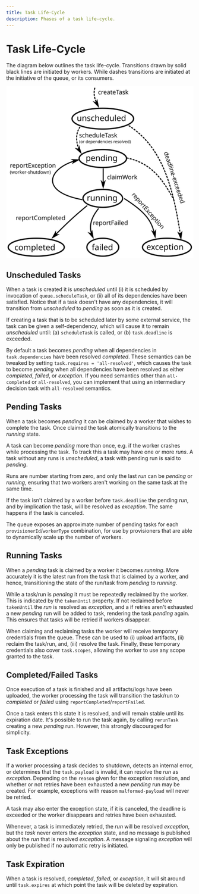```yaml
---
title: Task Life-Cycle
description: Phases of a task life-cycle.
---
```


# Task Life-Cycle

The diagram below outlines the task life-cycle. Transitions drawn by solid
black lines are initiated by workers. While dashes transitions are initiated
at the initiative of the queue, or its consumers.

![Task Life Cycle](task-life-cycle.svg)

## Unscheduled Tasks
When a task is created it is _unscheduled_ until (i) it is scheduled by
invocation of `queue.scheduleTask`, or (ii) all of its dependencies have been
satisfied. Notice that if a task doesn't have any dependencies, it will
transition from _unscheduled_ to _pending_ as soon as it is created.

If creating a task that is to be scheduled later by some external service, the
task can be given a self-dependency, which will cause it to remain _unscheduled_
until: (a) `scheduleTask` is called, or (b) `task.deadline` is exceeded.

By default a task becomes _pending_ when all dependencies in
`task.dependencies` have been resolved _completed_. These semantics can be
tweaked by setting `task.requires = 'all-resolved'`, which causes the task to
become _pending_ when all dependencies have been resolved as either _completed_,
_failed_, or _exception_. If you need semantics other than `all-completed` or
`all-resolved`, you can implement that using an intermediary decision task with
`all-resolved` semantics.  

## Pending Tasks
When a task becomes _pending_ it can be claimed by a worker that wishes to
complete the task. Once claimed the task atomically transitions to the _running_
state.

A task can become _pending_ more than once, e.g. if the worker crashes while
processing the task. To track this a task may have one or more _runs_. A task
without any runs is _unscheduled_, a task with pending run is said to _pending_.

Runs are number starting from zero, and only the last _run_ can be _pending_ or
_running_, ensuring that two workers aren't working on the same task at the same
time.

If the task isn't claimed by a worker before `task.deadline` the pending _run_,
and by implication the task, will be resolved as _exception_. The same happens
if the task is canceled.

The queue exposes an approximate number of pending tasks for each
`provisionerId`/`workerType` combination, for use by provisioners that are able
to dynamically scale up the number of workers.

## Running Tasks
When a _pending_ task is claimed by a worker it becomes _running_.
More accurately it is the latest run from the task that is claimed by a worker,
and hence, transitioning the state of the run/task from _pending_ to _running_.

While a task/run is _pending_ it must be repeatedly reclaimed by the worker.
This is indicated by the `takenUntil` property. If not reclaimed before
`takenUntil` the _run_ is resolved as _exception_, and a if retries aren't
exhausted a new _pending_ run will be added to task, rendering the task
_pending_ again. This ensures that tasks will be retried if workers disappear.

When claiming and reclaiming tasks the worker will receive temporary credentials
from the queue. These can be used to (i) upload artifacts, (ii) reclaim the
task/run, and, (iii) resolve the task. Finally, these temporary credentials also
cover `task.scopes`, allowing the worker to use any scope granted to the task.

## Completed/Failed Tasks
Once execution of a task is finished and all artifacts/logs have been uploaded,
the worker processing the task will transition the task/run to _completed_ or
_failed_ using `reportCompleted`/`reportFailed`.

Once a task enters this state it is resolved, and will remain stable until its
expiration date. It's possible to run the task again, by calling `rerunTask`
creating a new _pending_ run. However, this strongly discouraged for simplicity.

## Task Exceptions
If a worker processing a task decides to shutdown, detects an internal error, or
determines that the `task.payload` is invalid, it can resolve the _run_ as
_exception_. Depending on the `reason` given for the exception resolution, and
whether or not retries have been exhausted a new _pending_ run may be created.
For example, exceptions with reason `malformed-payload` will never be retried.

A task may also enter the exception state, if it is canceled, the deadline is
exceeded or the worker disappears and retries have been exhausted.

Whenever, a task is immediately retried, the _run_ will be resolved _exception_,
but the _task_ never enters the _exception_ state, and no message is published
about the _run_ that is resolved _exception_. A message signaling _exception_
will only be published if no automatic retry is initiated.

## Task Expiration
When a task is resolved, _completed_, _failed_, or _exception_, it will sit
around until `task.expires` at which point the task will be deleted by
expiration.
